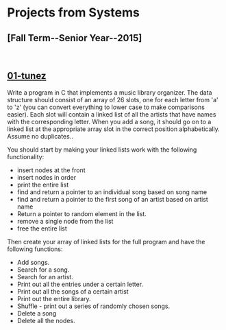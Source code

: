 <h1>Projects from Systems</h1>
<h2>[Fall Term--Senior Year--2015]</h2>

<br>

<h2><a href="https://github.com/mks65/tunez">01-tunez</a></h2>
Write a program in C that implements a music library organizer. The data structure should consist of an array of 26 slots, one for each letter from 'a' to 'z' (you can convert everything to lower case to make comparisons easier). Each slot will contain a linked list of all the artists that have names with the corresponding letter. When you add a song, it should go on to a linked list at the appropriate array slot in the correct position alphabetically. Assume no duplicates..

You should start by making your linked lists work with the following functionality:
  - insert nodes at the front
  - insert nodes in order
  - print the entire list
  - find and return a pointer to an individual song based on song name
  - find and return a pointer to the first song of an artist based on artist name
  - Return a pointer to random element in the list.
  - remove a single node from the list
  - free the entire list

Then create your array of linked lists for the full program and have the following functions:
  - Add songs.
  - Search for a song.
  - Search for an artist.
  - Print out all the entries under a certain letter.
  - Print out all the songs of a certain artist
  - Print out the entire library.
  - Shuffle - print out a series of randomly chosen songs.
  - Delete a song
  - Delete all the nodes.
